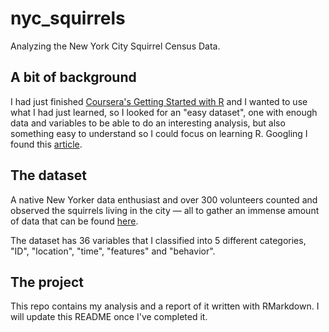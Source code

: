 # nyc_squirrels
Analyzing the New York City Squirrel Census Data.

## A bit of background
I had just finished [Coursera's Getting Started with R](https://www.coursera.org/projects/getting-started-with-r) and I wanted to use what I had just learned,
so I looked for an "easy dataset", one with enough data and variables to be able to do an interesting analysis, but also something easy to understand
so I could focus on learning R. Googling I found this [article](https://www.springboard.com/blog/15-fun-datasets-to-analyze/).

## The dataset
A native New Yorker data enthusiast and over 300 volunteers counted and observed the squirrels living in the city — all to gather an immense amount of data
that can be found [here](https://github.com/rfordatascience/tidytuesday/tree/master/data/2019/2019-10-29).

The dataset has 36 variables that I classified into 5 different categories, "ID", "location", "time", "features" and "behavior".

## The project
This repo contains my analysis and a report of it written with RMarkdown. I will update this README once I've completed it.
